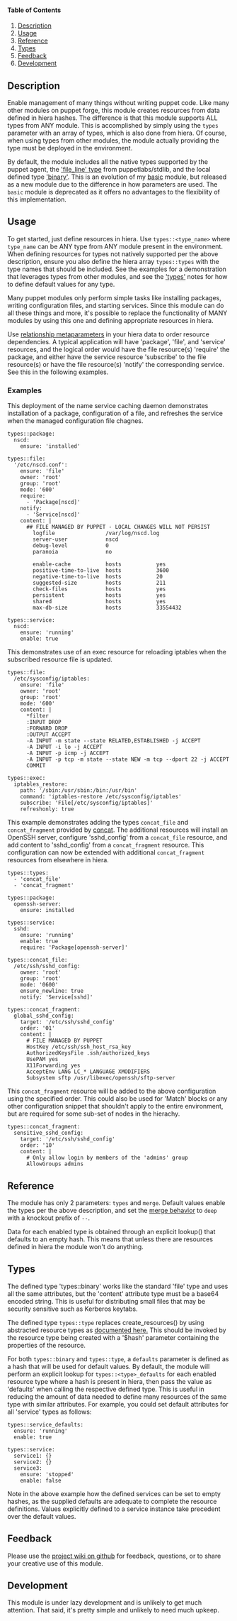 #### Table of Contents

1. [Description](#description)
1. [Usage](#usage)
1. [Reference](#reference)
1. [Types](#types)
1. [Feedback](#feedback)
1. [Development](#development)

## Description

Enable management of many things without writing puppet code.  Like many other
modules on puppet forge, this module creates resources from data defined in
hiera hashes.  The difference is that this module supports ALL types from ANY
module.  This is accomplished by simply using the `types` parameter with an
array of types, which is also done from hiera.  Of course, when using types from
other modules, the module actually providing the type must be deployed in the
environment.

By default, the module includes all the native types supported by the puppet
agent, the ['file_line' type](https://forge.puppet.com/puppetlabs/stdlib/reference#file_line)
from puppetlabs/stdlib, and the local defined type ['binary'](#types).  This is
an evolution of my [basic](https://forge.puppet.com/southalc/basic) module, but
released as a new module due to the difference in how parameters are used.  The
`basic` module is deprecated as it offers no advantages to the flexibility of
this implementation.

## Usage

To get started, just define resources in hiera.  Use `types::<type_name>` where
`type_name` can be ANY type from ANY module present in the environment.  When
defining resources for types not natively supported per the above description,
ensure you also define the hiera array `types::types` with the type names that
should be included.  See the examples for a demonstration that leverages types
from other modules, and see the ['types'](#types) notes for how to define default
values for any type.

Many puppet modules only perform simple tasks like installing packages, writing
configuration files, and starting services.  Since this module can do all these
things and more, it's possible to replace the functionality of MANY modules by
using this one and defining appropriate resources in hiera.

Use [relationship metaparameters](https://puppet.com/docs/puppet/6.10/lang_relationships.html)
in your hiera data to order resource dependencies.  A typical application will
have 'package', 'file', and 'service' resources, and the logical order would
have the file resource(s) 'require' the package, and either have the service
resource 'subscribe' to the file resource(s) or have the file resource(s)
'notify' the corresponding service.  See this in the following examples.

### Examples
This deployment of the name service caching daemon demonstrates installation of
a package, configuration of a file, and refreshes the service when the managed
configuration file chagnes.
```
types::package:
  nscd:
    ensure: 'installed'

types::file:
  '/etc/nscd.conf':
    ensure: 'file'
    owner: 'root'
    group: 'root'
    mode: '600'
    require:
      - 'Package[nscd]'
    notify:
      - 'Service[nscd]'
    content: |
      ## FILE MANAGED BY PUPPET - LOCAL CHANGES WILL NOT PERSIST
        logfile                /var/log/nscd.log
        server-user            nscd
        debug-level            0
        paranoia               no
        
        enable-cache           hosts           yes
        positive-time-to-live  hosts           3600
        negative-time-to-live  hosts           20
        suggested-size         hosts           211
        check-files            hosts           yes
        persistent             hosts           yes
        shared                 hosts           yes
        max-db-size            hosts           33554432

types::service:
  nscd:
    ensure: 'running'
    enable: true
```
This demonstrates use of an exec resource for reloading iptables when the
subscribed resource file is updated.
```
types::file:
  /etc/sysconfig/iptables:
    ensure: 'file'
    owner: 'root'
    group: 'root'
    mode: '600'
    content: |
      *filter
      :INPUT DROP
      :FORWARD DROP
      :OUTPUT ACCEPT
      -A INPUT -m state --state RELATED,ESTABLISHED -j ACCEPT
      -A INPUT -i lo -j ACCEPT
      -A INPUT -p icmp -j ACCEPT
      -A INPUT -p tcp -m state --state NEW -m tcp --dport 22 -j ACCEPT
      COMMIT

types::exec:
  iptables_restore:
    path: '/sbin:/usr/sbin:/bin:/usr/bin'
    command: 'iptables-restore /etc/sysconfig/iptables'
    subscribe: 'File[/etc/sysconfig/iptables]'
    refreshonly: true
```
This example demonstrates adding the types `concat_file` and `concat_fragment`
provided by [concat](https://forge.puppet.com/puppetlabs/concat/readme).  The
additional resources will install an OpenSSH server, configure 'sshd_config'
from a `concat_file` resource, and add content to 'sshd_config' from a
`concat_fragment` resource.  This configuration can now be extended with
additional `concat_fragment` resources from elsewhere in hiera.
```
types::types:
  - 'concat_file'
  - 'concat_fragment'

types::package:
  openssh-server:
    ensure: installed

types::service:
  sshd:
    ensure: 'running'
    enable: true
    require: 'Package[openssh-server]'

types::concat_file:
  /etc/ssh/sshd_config:
    owner: 'root'
    group: 'root'
    mode: '0600'
    ensure_newline: true
    notify: 'Service[sshd]'

types::concat_fragment:
  global_sshd_config:
    target: '/etc/ssh/sshd_config'
    order: '01'
    content: |
      # FILE MANAGED BY PUPPET
      HostKey /etc/ssh/ssh_host_rsa_key
      AuthorizedKeysFile .ssh/authorized_keys
      UsePAM yes
      X11Forwarding yes
      AcceptEnv LANG LC_* LANGUAGE XMODIFIERS
      Subsystem sftp /usr/libexec/openssh/sftp-server
```
This `concat_fragment` resource will be added to the above configuration using
the specified order.  This could also be used for 'Match' blocks or any other
configuration snippet that shouldn't apply to the entire environment, but are
required for some sub-set of nodes in the hierachy.
```
types::concat_fragment:
  sensitive_sshd_config:
    target: '/etc/ssh/sshd_config'
    order: '10'
    content: |
      # Only allow login by members of the 'admins' group
      AllowGroups admins
```
## Reference

The module has only 2 parameters: `types` and `merge`.  Default values enable
the types per the above description, and set the
[merge behavior](https://puppet.com/docs/puppet/6.10/hiera_merging.html) to
`deep` with a knockout prefix of `--`.

Data for each enabled type is obtained through an explicit lookup() that defaults
to an empty hash.  This means that unless there are resources defined in hiera
the module won't do anything.

## Types

The defined type 'types::binary' works like the standard 'file' type and uses all
the same attributes, but the 'content' attribute type must be a base64 encoded string.
This is useful for distributing small files that may be security sensitive such
as Kerberos keytabs.

The defined type `types::type` replaces create_resources() by using abstracted
resource types as [documented here.](https://puppet.com/docs/puppet/5.5/lang_resources_advanced.html)
This should be invoked by the resource type being created with a '$hash' parameter
containing the properties of the resource.

For both `types::binary` and `types::type`, a `defaults` parameter is defined as
a hash that will be used for default values.  By default, the module will perform
an explicit lookup for `types::<type>_defaults` for each enabled resource type
where a hash is present in hiera, then pass the value as 'defaults' when calling
the respective defined type.  This is useful in reducing the amount of data needed
to define many resources of the same type with similar attributes.  For example,
you could set default attributes for all 'service' types as follows:
```
types::service_defaults:
  ensure: 'running'
  enable: true

types::service:
  service1: {}
  service2: {}
  service3:
    ensure: 'stopped'
    enable: false
```
Note in the above example how the defined services can be set to empty hashes, as the
supplied defaults are adequate to complete the resource definitions.  Values explicitly
defined to a service instance take precedent over the default values.

## Feedback

Please use the [project wiki on github](https://github.com/southalc/types/wiki)
for feedback, questions, or to share your creative use of this module.

## Development

This module is under lazy development and is unlikely to get much attention.
That said, it's pretty simple and unlikely to need much upkeep.

